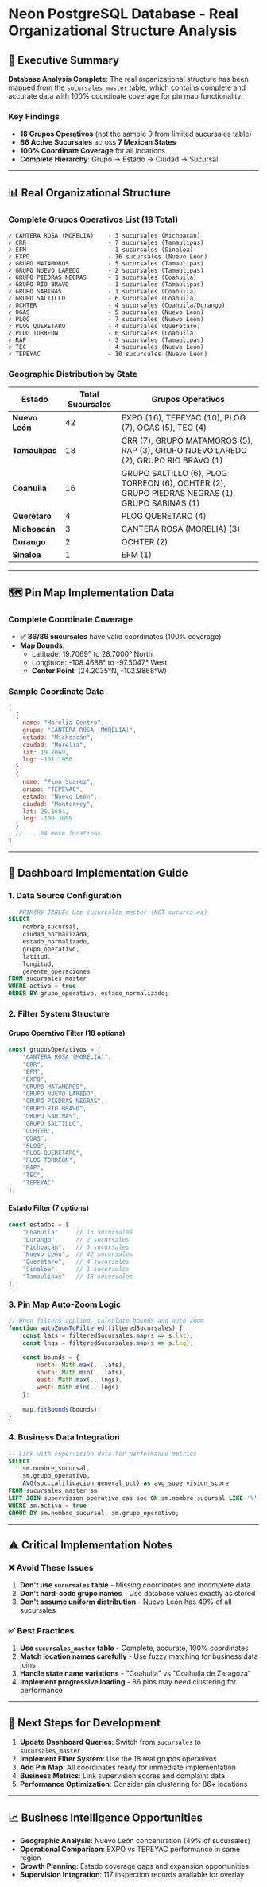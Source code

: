 # Neon PostgreSQL Database - Real Organizational Structure Analysis

## 🏢 Executive Summary

**Database Analysis Complete**: The real organizational structure has been mapped from the `sucursales_master` table, which contains complete and accurate data with 100% coordinate coverage for pin map functionality.

### Key Findings
- **18 Grupos Operativos** (not the sample 9 from limited sucursales table)
- **86 Active Sucursales** across **7 Mexican States**
- **100% Coordinate Coverage** for all locations
- **Complete Hierarchy**: Grupo → Estado → Ciudad → Sucursal

---

## 📊 Real Organizational Structure

### Complete Grupos Operativos List (18 Total)
```
✓ CANTERA ROSA (MORELIA)    - 3 sucursales (Michoacán)
✓ CRR                       - 7 sucursales (Tamaulipas) 
✓ EFM                       - 1 sucursales (Sinaloa)
✓ EXPO                      - 16 sucursales (Nuevo León)
✓ GRUPO MATAMOROS           - 5 sucursales (Tamaulipas)
✓ GRUPO NUEVO LAREDO        - 2 sucursales (Tamaulipas)
✓ GRUPO PIEDRAS NEGRAS      - 1 sucursales (Coahuila)
✓ GRUPO RIO BRAVO           - 1 sucursales (Tamaulipas)
✓ GRUPO SABINAS             - 1 sucursales (Coahuila)
✓ GRUPO SALTILLO            - 6 sucursales (Coahuila)
✓ OCHTER                    - 4 sucursales (Coahuila/Durango)
✓ OGAS                      - 5 sucursales (Nuevo León)
✓ PLOG                      - 7 sucursales (Nuevo León)
✓ PLOG QUERETARO            - 4 sucursales (Querétaro)
✓ PLOG TORREON              - 6 sucursales (Coahuila)
✓ RAP                       - 3 sucursales (Tamaulipas)
✓ TEC                       - 4 sucursales (Nuevo León)
✓ TEPEYAC                   - 10 sucursales (Nuevo León)
```

### Geographic Distribution by State

| Estado | Total Sucursales | Grupos Operativos |
|--------|------------------|-------------------|
| **Nuevo León** | 42 | EXPO (16), TEPEYAC (10), PLOG (7), OGAS (5), TEC (4) |
| **Tamaulipas** | 18 | CRR (7), GRUPO MATAMOROS (5), RAP (3), GRUPO NUEVO LAREDO (2), GRUPO RIO BRAVO (1) |
| **Coahuila** | 16 | GRUPO SALTILLO (6), PLOG TORREON (6), OCHTER (2), GRUPO PIEDRAS NEGRAS (1), GRUPO SABINAS (1) |
| **Querétaro** | 4 | PLOG QUERETARO (4) |
| **Michoacán** | 3 | CANTERA ROSA (MORELIA) (3) |
| **Durango** | 2 | OCHTER (2) |
| **Sinaloa** | 1 | EFM (1) |

---

## 🗺️ Pin Map Implementation Data

### Complete Coordinate Coverage
- **✅ 86/86 sucursales** have valid coordinates (100% coverage)
- **Map Bounds**: 
  - Latitude: 19.7069° to 28.7000° North
  - Longitude: -108.4688° to -97.5047° West
  - **Center Point**: (24.2035°N, -102.9868°W)

### Sample Coordinate Data
```javascript
[
  {
    name: "Morelia Centro",
    grupo: "CANTERA ROSA (MORELIA)", 
    estado: "Michoacán",
    ciudad: "Morelia",
    lat: 19.7069,
    lng: -101.1956
  },
  {
    name: "Pino Suarez",
    grupo: "TEPEYAC",
    estado: "Nuevo León", 
    ciudad: "Monterrey",
    lat: 25.6694,
    lng: -100.3095
  }
  // ... 84 more locations
]
```

---

## 🔧 Dashboard Implementation Guide

### 1. Data Source Configuration
```sql
-- PRIMARY TABLE: Use sucursales_master (NOT sucursales)
SELECT 
    nombre_sucursal,
    ciudad_normalizada,
    estado_normalizado,
    grupo_operativo,
    latitud,
    longitud,
    gerente_operaciones
FROM sucursales_master 
WHERE activa = true
ORDER BY grupo_operativo, estado_normalizado;
```

### 2. Filter System Structure

#### Grupo Operativo Filter (18 options)
```javascript
const gruposOperativos = [
    "CANTERA ROSA (MORELIA)",
    "CRR", 
    "EFM",
    "EXPO",
    "GRUPO MATAMOROS",
    "GRUPO NUEVO LAREDO",
    "GRUPO PIEDRAS NEGRAS", 
    "GRUPO RIO BRAVO",
    "GRUPO SABINAS",
    "GRUPO SALTILLO",
    "OCHTER",
    "OGAS",
    "PLOG",
    "PLOG QUERETARO", 
    "PLOG TORREON",
    "RAP",
    "TEC",
    "TEPEYAC"
];
```

#### Estado Filter (7 options)
```javascript
const estados = [
    "Coahuila",    // 16 sucursales
    "Durango",     // 2 sucursales  
    "Michoacán",   // 3 sucursales
    "Nuevo León",  // 42 sucursales
    "Querétaro",   // 4 sucursales
    "Sinaloa",     // 1 sucursales
    "Tamaulipas"   // 18 sucursales
];
```

### 3. Pin Map Auto-Zoom Logic
```javascript
// When filters applied, calculate bounds and auto-zoom
function autoZoomToFiltered(filteredSucursales) {
    const lats = filteredSucursales.map(s => s.lat);
    const lngs = filteredSucursales.map(s => s.lng);
    
    const bounds = {
        north: Math.max(...lats),
        south: Math.min(...lats), 
        east: Math.max(...lngs),
        west: Math.min(...lngs)
    };
    
    map.fitBounds(bounds);
}
```

### 4. Business Data Integration
```sql
-- Link with supervision data for performance metrics
SELECT 
    sm.nombre_sucursal,
    sm.grupo_operativo,
    AVG(soc.calificacion_general_pct) as avg_supervision_score
FROM sucursales_master sm
LEFT JOIN supervision_operativa_cas soc ON sm.nombre_sucursal LIKE '%' || TRIM(soc.location_name) || '%'  
WHERE sm.activa = true
GROUP BY sm.nombre_sucursal, sm.grupo_operativo;
```

---

## ⚠️ Critical Implementation Notes

### ❌ Avoid These Issues
1. **Don't use `sucursales` table** - Missing coordinates and incomplete data
2. **Don't hard-code grupo names** - Use database values exactly as stored
3. **Don't assume uniform distribution** - Nuevo León has 49% of all sucursales

### ✅ Best Practices  
1. **Use `sucursales_master` table** - Complete, accurate, 100% coordinates
2. **Match location names carefully** - Use fuzzy matching for business data joins
3. **Handle state name variations** - "Coahuila" vs "Coahuila de Zaragoza" 
4. **Implement progressive loading** - 86 pins may need clustering for performance

---

## 🚀 Next Steps for Development

1. **Update Dashboard Queries**: Switch from `sucursales` to `sucursales_master`
2. **Implement Filter System**: Use the 18 real grupos operativos
3. **Add Pin Map**: All coordinates ready for immediate implementation  
4. **Business Metrics**: Link supervision scores and complaint data
5. **Performance Optimization**: Consider pin clustering for 86+ locations

---

## 📈 Business Intelligence Opportunities

- **Geographic Analysis**: Nuevo León concentration (49% of sucursales)
- **Operational Comparison**: EXPO vs TEPEYAC performance in same region
- **Growth Planning**: Estado coverage gaps and expansion opportunities  
- **Supervision Integration**: 117 inspection records available for overlay

